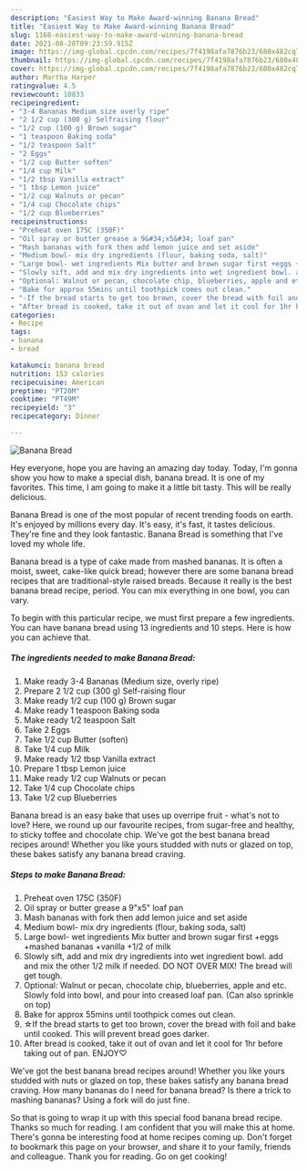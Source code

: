 ```yaml
---
description: "Easiest Way to Make Award-winning Banana Bread"
title: "Easiest Way to Make Award-winning Banana Bread"
slug: 1168-easiest-way-to-make-award-winning-banana-bread
date: 2021-08-20T09:23:59.915Z
image: https://img-global.cpcdn.com/recipes/7f4198afa7876b23/680x482cq70/banana-bread-recipe-main-photo.jpg
thumbnail: https://img-global.cpcdn.com/recipes/7f4198afa7876b23/680x482cq70/banana-bread-recipe-main-photo.jpg
cover: https://img-global.cpcdn.com/recipes/7f4198afa7876b23/680x482cq70/banana-bread-recipe-main-photo.jpg
author: Martha Harper
ratingvalue: 4.5
reviewcount: 10833
recipeingredient:
- "3-4 Bananas Medium size overly ripe"
- "2 1/2 cup (300 g) Selfraising flour"
- "1/2 cup (100 g) Brown sugar"
- "1 teaspoon Baking soda"
- "1/2 teaspoon Salt"
- "2 Eggs"
- "1/2 cup Butter soften"
- "1/4 cup Milk"
- "1/2 tbsp Vanilla extract"
- "1 tbsp Lemon juice"
- "1/2 cup Walnuts or pecan"
- "1/4 cup Chocolate chips"
- "1/2 cup Blueberries"
recipeinstructions:
- "Preheat oven 175C (350F)"
- "Oil spray or butter grease a 9&#34;x5&#34; loaf pan"
- "Mash bananas with fork then add lemon juice and set aside"
- "Medium bowl- mix dry ingredients (flour, baking soda, salt)"
- "Large bowl- wet ingredients Mix butter and brown sugar first +eggs +mashed bananas +vanilla +1/2 of milk"
- "Slowly sift, add and mix dry ingredients into wet ingredient bowl. add and mix the other 1/2 milk if needed. DO NOT OVER MIX! The bread will get tough."
- "Optional: Walnut or pecan, chocolate chip, blueberries, apple and etc. Slowly fold into bowl, and pour into creased loaf pan. (Can also sprinkle on top)"
- "Bake for approx 55mins until toothpick comes out clean."
- "☆If the bread starts to get too brown, cover the bread with foil and bake until cooked. This will prevent bread goes darker."
- "After bread is cooked, take it out of ovan and let it cool for 1hr before taking out of pan. ENJOY♡"
categories:
- Recipe
tags:
- banana
- bread

katakunci: banana bread 
nutrition: 153 calories
recipecuisine: American
preptime: "PT20M"
cooktime: "PT49M"
recipeyield: "3"
recipecategory: Dinner

---
```



![Banana Bread](https://img-global.cpcdn.com/recipes/7f4198afa7876b23/680x482cq70/banana-bread-recipe-main-photo.jpg)

Hey everyone, hope you are having an amazing day today. Today, I'm gonna show you how to make a special dish, banana bread. It is one of my favorites. This time, I am going to make it a little bit tasty. This will be really delicious.

Banana Bread is one of the most popular of recent trending foods on earth. It's enjoyed by millions every day. It's easy, it's fast, it tastes delicious. They're fine and they look fantastic. Banana Bread is something that I've loved my whole life.

Banana bread is a type of cake made from mashed bananas. It is often a moist, sweet, cake-like quick bread; however there are some banana bread recipes that are traditional-style raised breads. Because it really is the best banana bread recipe, period. You can mix everything in one bowl, you can vary.


To begin with this particular recipe, we must first prepare a few ingredients. You can have banana bread using 13 ingredients and 10 steps. Here is how you can achieve that.

<!--inarticleads1-->

##### The ingredients needed to make Banana Bread:

1. Make ready 3-4 Bananas (Medium size, overly ripe)
1. Prepare 2 1/2 cup (300 g) Self-raising flour
1. Make ready 1/2 cup (100 g) Brown sugar
1. Make ready 1 teaspoon Baking soda
1. Make ready 1/2 teaspoon Salt
1. Take 2 Eggs
1. Take 1/2 cup Butter (soften)
1. Take 1/4 cup Milk
1. Make ready 1/2 tbsp Vanilla extract
1. Prepare 1 tbsp Lemon juice
1. Make ready 1/2 cup Walnuts or pecan
1. Take 1/4 cup Chocolate chips
1. Take 1/2 cup Blueberries


Banana bread is an easy bake that uses up overripe fruit - what&#39;s not to love? Here, we round up our favourite recipes, from sugar-free and healthy, to sticky toffee and chocolate chip. We&#39;ve got the best banana bread recipes around! Whether you like yours studded with nuts or glazed on top, these bakes satisfy any banana bread craving. 

<!--inarticleads2-->

##### Steps to make Banana Bread:

1. Preheat oven 175C (350F)
1. Oil spray or butter grease a 9&#34;x5&#34; loaf pan
1. Mash bananas with fork then add lemon juice and set aside
1. Medium bowl- mix dry ingredients (flour, baking soda, salt)
1. Large bowl- wet ingredients Mix butter and brown sugar first +eggs +mashed bananas +vanilla +1/2 of milk
1. Slowly sift, add and mix dry ingredients into wet ingredient bowl. add and mix the other 1/2 milk if needed. DO NOT OVER MIX! The bread will get tough.
1. Optional: Walnut or pecan, chocolate chip, blueberries, apple and etc. Slowly fold into bowl, and pour into creased loaf pan. (Can also sprinkle on top)
1. Bake for approx 55mins until toothpick comes out clean.
1. ☆If the bread starts to get too brown, cover the bread with foil and bake until cooked. This will prevent bread goes darker.
1. After bread is cooked, take it out of ovan and let it cool for 1hr before taking out of pan. ENJOY♡


We&#39;ve got the best banana bread recipes around! Whether you like yours studded with nuts or glazed on top, these bakes satisfy any banana bread craving. How many bananas do I need for banana bread? Is there a trick to mashing bananas? Using a fork will do just fine. 

So that is going to wrap it up with this special food banana bread recipe. Thanks so much for reading. I am confident that you will make this at home. There's gonna be interesting food at home recipes coming up. Don't forget to bookmark this page on your browser, and share it to your family, friends and colleague. Thank you for reading. Go on get cooking!
